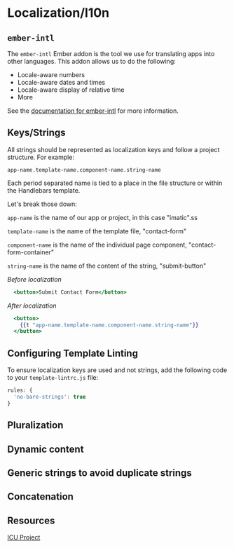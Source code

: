# Localization/l10n

## `ember-intl`

<!-- Discuss how this is used for numbers, dates, time, and relative time -->

The `ember-intl` Ember addon is the tool we use for translating apps into other languages. This addon allows us to do the following:

* Locale-aware numbers
* Locale-aware dates and times
* Locale-aware display of relative time
* More

See the [documentation for ember-intl](https://ember-intl.github.io/ember-intl/docs) for more information.

## Keys/Strings

All strings should be represented as localization keys and follow a project structure. For example:

`app-name.template-name.component-name.string-name`

Each period separated name is tied to a place in the file structure or within the Handlebars template.

Let's break those down:

`app-name` is the name of our app or project, in this case "imatic".ss

`template-name` is the name of the template file, "contact-form"

`component-name` is the name of the individual page component, "contact-form-container"

`string-name` is the name of the content of the string, "submit-button"

*Before localization*

```hbs
  <button>Submit Contact Form</button>
```

*After localization*
```hbs
  <button>
    {{t "app-name.template-name.component-name.string-name"}}
  </button>
```

## Configuring Template Linting

To ensure localization keys are used and not strings, add the following code to your `template-lintrc.js` file:

```js
rules: {
  'no-bare-strings': true
}
```

## Pluralization

<!-- Discuss pluralization ICU string structure -->

## Dynamic content

<!-- Dealing with strings that contain dynamic content -->

## Generic strings to avoid duplicate strings

<!-- Dealing with strings that contain the same copy -->

## Concatenation

<!-- Dealing with strings that have HTML -->

## Resources

[ICU Project](http://demo.icu-project.org/icu-bin/locexp)
